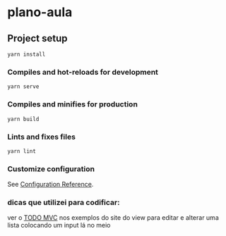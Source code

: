 # plano-aula

## Project setup
```
yarn install
```

### Compiles and hot-reloads for development
```
yarn serve
```

### Compiles and minifies for production
```
yarn build
```

### Lints and fixes files
```
yarn lint
```

### Customize configuration
See [Configuration Reference](https://cli.vuejs.org/config/).





### dicas que utilizei para codificar:
ver o [TODO MVC](https://br.vuejs.org/v2/examples/todomvc.html) nos exemplos do site do view para editar e alterar uma lista colocando um input lá no meio